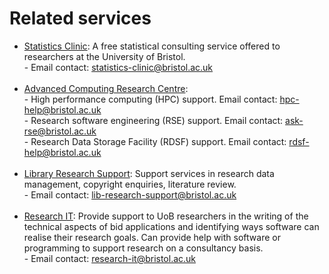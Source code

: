 # Related services

- [Statistics
  Clinic](https://www.bristolmathsresearch.org/statistical-science/stats-clinic/):
  A free statistical consulting service offered to researchers at the
  University of Bristol. </br>
	  - Email contact:
  statistics-clinic@bristol.ac.uk</br></br>
- [Advanced Computing Research
  Centre](http://www.bris.ac.uk/acrc/contact/): </br>
	  - High performance computing (HPC) support. Email contact:
        hpc-help@bristol.ac.uk</br>
	  - Research software engineering (RSE) support. Email contact: ask-rse@bristol.ac.uk</br>
	  - Research Data Storage Facility (RDSF) support. Email contact:
        rdsf-help@bristol.ac.uk</br></br>
- [Library Research
  Support](http://www.bristol.ac.uk/library/research-support/):
  Support services in research data management, copyright enquiries,
  literature review.</br>
	  - Email contact: lib-research-support@bristol.ac.uk</br></br>
- [Research IT](https://www.bristol.ac.uk/research-it/about): Provide
  support to UoB researchers in the writing of the technical aspects
  of bid applications and identifying ways software can realise their
  research goals. Can provide help with software or programming to support research on a consultancy basis.</br>
      - Email contact: research-it@bristol.ac.uk</br></br>


